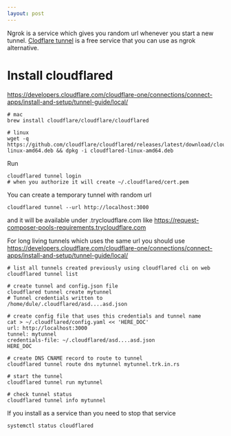 ```yaml
---
layout: post
---
```


Ngrok is a service which gives you random url whenever you start a new tunnel.
[Clodflare tunnel](https://www.cloudflare.com/products/tunnel/) is a free
service that you can use as ngrok alternative.

# Install cloudflared

https://developers.cloudflare.com/cloudflare-one/connections/connect-apps/install-and-setup/tunnel-guide/local/
```
# mac
brew install cloudflare/cloudflare/cloudflared

# linux
wget -q https://github.com/cloudflare/cloudflared/releases/latest/download/cloudflared-linux-amd64.deb && dpkg -i cloudflared-linux-amd64.deb
```

Run
```
cloudflared tunnel login
# when you authorize it will create ~/.cloudflared/cert.pem
```

You can create a temporary tunnel with random url
```
cloudflared tunnel --url http://localhost:3000
```
and it will be available under .trycloudflare.com like
<https://request-composer-pools-requirements.trycloudflare.com>

For long living tunnels which uses the same url you should use
<https://developers.cloudflare.com/cloudflare-one/connections/connect-apps/install-and-setup/tunnel-guide/local/>

```
# list all tunnels created previously using cloudflared cli on web
cloudflared tunnel list

# create tunnel and config.json file
cloudflared tunnel create mytunnel
# Tunnel credentials written to /home/dule/.cloudflared/asd....asd.json

# create config file that uses this credentials and tunnel name
cat > ~/.cloudflared/config.yaml << 'HERE_DOC'
url: http://localhost:3000
tunnel: mytunnel
credentials-file: ~/.cloudflared/asd....asd.json
HERE_DOC

# create DNS CNAME record to route to tunnel
cloudflared tunnel route dns mytunnel mytunnel.trk.in.rs

# start the tunnel
cloudflared tunnel run mytunnel

# check tunnel status
cloudflared tunnel info mytunnel
```

If you install as a service than you need to stop that service
```
systemctl status cloudflared
```
